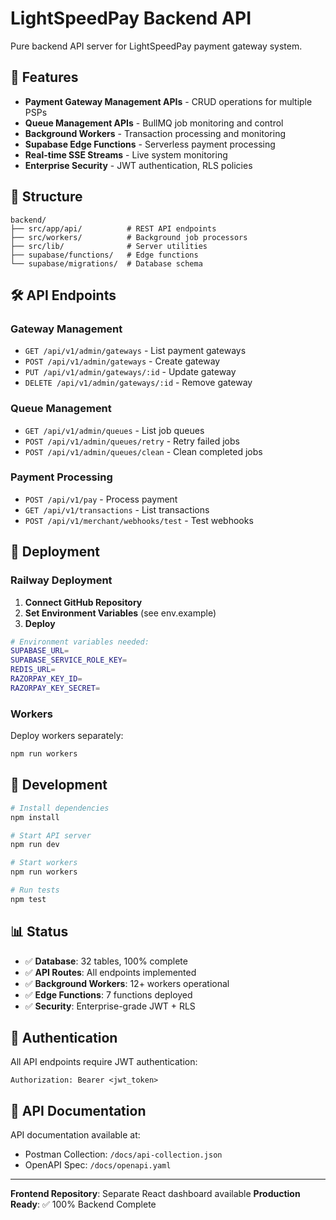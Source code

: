 # LightSpeedPay Backend API

Pure backend API server for LightSpeedPay payment gateway system.

## 🚀 Features

- **Payment Gateway Management APIs** - CRUD operations for multiple PSPs
- **Queue Management APIs** - BullMQ job monitoring and control
- **Background Workers** - Transaction processing and monitoring
- **Supabase Edge Functions** - Serverless payment processing
- **Real-time SSE Streams** - Live system monitoring
- **Enterprise Security** - JWT authentication, RLS policies

## 📁 Structure

```
backend/
├── src/app/api/          # REST API endpoints
├── src/workers/          # Background job processors
├── src/lib/              # Server utilities
├── supabase/functions/   # Edge functions
└── supabase/migrations/  # Database schema
```

## 🛠 API Endpoints

### Gateway Management
- `GET /api/v1/admin/gateways` - List payment gateways
- `POST /api/v1/admin/gateways` - Create gateway
- `PUT /api/v1/admin/gateways/:id` - Update gateway
- `DELETE /api/v1/admin/gateways/:id` - Remove gateway

### Queue Management  
- `GET /api/v1/admin/queues` - List job queues
- `POST /api/v1/admin/queues/retry` - Retry failed jobs
- `POST /api/v1/admin/queues/clean` - Clean completed jobs

### Payment Processing
- `POST /api/v1/pay` - Process payment
- `GET /api/v1/transactions` - List transactions
- `POST /api/v1/merchant/webhooks/test` - Test webhooks

## 🚀 Deployment

### Railway Deployment

1. **Connect GitHub Repository**
2. **Set Environment Variables** (see env.example)
3. **Deploy**

```bash
# Environment variables needed:
SUPABASE_URL=
SUPABASE_SERVICE_ROLE_KEY=
REDIS_URL=
RAZORPAY_KEY_ID=
RAZORPAY_KEY_SECRET=
```

### Workers

Deploy workers separately:
```bash
npm run workers
```

## 🔧 Development

```bash
# Install dependencies
npm install

# Start API server
npm run dev

# Start workers
npm run workers

# Run tests
npm test
```

## 📊 Status

- ✅ **Database**: 32 tables, 100% complete
- ✅ **API Routes**: All endpoints implemented
- ✅ **Background Workers**: 12+ workers operational
- ✅ **Edge Functions**: 7 functions deployed
- ✅ **Security**: Enterprise-grade JWT + RLS

## 🔐 Authentication

All API endpoints require JWT authentication:
```
Authorization: Bearer <jwt_token>
```

## 📖 API Documentation

API documentation available at:
- Postman Collection: `/docs/api-collection.json`
- OpenAPI Spec: `/docs/openapi.yaml`

---

**Frontend Repository**: Separate React dashboard available
**Production Ready**: ✅ 100% Backend Complete
